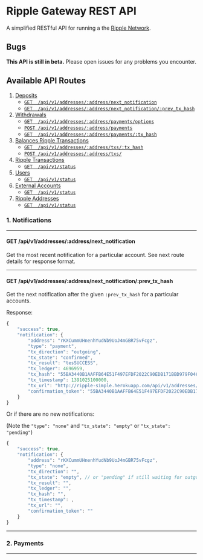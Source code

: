 # Ripple Gateway REST API

A simplified RESTful API for running a the [Ripple Network](http://ripple.com).

## Bugs

__This API is still in beta.__ Please open issues for any problems you encounter.

## Available API Routes

1. [Deposits](#1-deposits)
    + [`GET  /api/v1/addresses/:address/next_notification`](#get-apiv1addressesaddressnext_notification)
    + [`GET  /api/v1/addresses/:address/next_notification/:prev_tx_hash`](#get-apiv1addressesaddressnext_notificationprev_tx_hash)
2. [Withdrawals](#2-payments)
    + [`GET  /api/v1/addresses/:address/payments/options`](#get-apiv1addressesaddresspaymentsoptions)
    + [`POST /api/v1/addresses/:address/payments`](#post-apiv1addressesaddresspayments)
    + [`GET  /api/v1/addresses/:address/payments/:tx_hash`](#get-apiv1addressesaddresspaymentstx_hash)
3. [Balances Ripple Transactions](#3-standard-ripple-transactions)
    + [`GET  /api/v1/addresses/:address/txs/:tx_hash`](#get-apiv1addressesaddresstxstx_hash)
    + [`POST /api/v1/addresses/:address/txs/`](#post-apiv1addressesaddresstxs)
4. [Ripple Transactions](#4-server-info)
    + [`GET  /api/v1/status`](#get-apiv1status)
5. [Users](#4-server-info)
    + [`GET  /api/v1/status`](#get-apiv1status)
6. [External Accounts](#4-server-info)
    + [`GET  /api/v1/status`](#get-apiv1status)
7. [Ripple Addresses](#4-server-info)
    + [`GET  /api/v1/status`](#get-apiv1status)



### 1. Notifications

__________

#### GET /api/v1/addresses/:address/next_notification

Get the most recent notification for a particular account. See next route details for response format.


__________

#### GET /api/v1/addresses/:address/next_notification/:prev_tx_hash

Get the next notification after the given `:prev_tx_hash` for a particular accounts.

Response:
```js
{
    "success": true,
    "notification": {
        "address": "rKXCummUHnenhYudNb9UoJ4mGBR75vFcgz",
        "type": "payment",
        "tx_direction": "outgoing",
        "tx_state": "confirmed",
        "tx_result": "tesSUCCESS",
        "tx_ledger": 4696959,
        "tx_hash": "55BA3440B1AAFFB64E51F497EFDF2022C90EDB171BBD979F04685904E38A89B7",
        "tx_timestamp": 1391025100000,
        "tx_url": "http://ripple-simple.herokuapp.com/api/v1/addresses/rKXCummUHnenhYudNb9UoJ4mGBR75vFcgz/payments/55BA3440B1AAFFB64E51F497EFDF2022C90EDB171BBD979F04685904E38A89B7",
        "confirmation_token": "55BA3440B1AAFFB64E51F497EFDF2022C90EDB171BBD979F04685904E38A89B7"
    }
}
```
Or if there are no new notifications:

(Note the `"type": "none"` and `"tx_state": "empty"` or `"tx_state": "pending"`)
```js
{
    "success": true,
    "notification": {
        "address": "rKXCummUHnenhYudNb9UoJ4mGBR75vFcgz",
        "type": "none",
        "tx_direction": "",
        "tx_state": "empty", // or "pending" if still waiting for outgoing transactions to clear
        "tx_result": "",
        "tx_ledger": "",
        "tx_hash": "",
        "tx_timestamp": ,
        "tx_url": "",
        "confirmation_token": ""
    }
}
```

__________

### 2. Payments


__________




